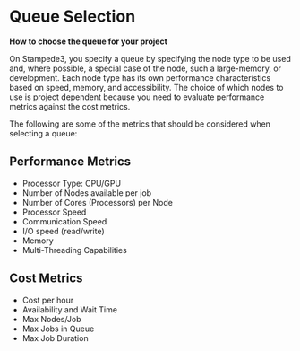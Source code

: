 # Queue Selection
**How to choose the queue for your project**

On Stampede3, you specify a queue by specifying the node type to be used and, where possible, a special case of the node, such a large-memory, or development. 
Each node type has its own performance characteristics based on speed, memory, and accessibility. 
The choice of which nodes to use is project dependent because you need to evaluate performance metrics against the cost metrics.

The following are some of the metrics that should be considered when selecting a queue:

## Performance Metrics
- Processor Type: CPU/GPU
- Number of Nodes available per job
- Number of Cores (Processors) per Node
- Processor Speed
- Communication Speed
- I/O speed (read/write)
- Memory
- Multi-Threading Capabilities

## Cost Metrics
- Cost per hour
- Availability and Wait Time
- Max Nodes/Job
- Max Jobs in Queue
- Max Job Duration
